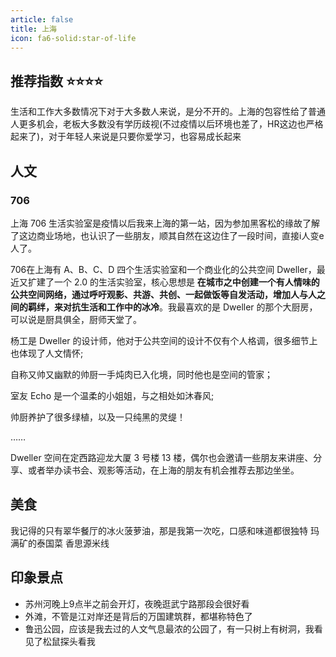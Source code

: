 ```yaml
---
article: false
title: 上海
icon: fa6-solid:star-of-life
---
```


## 推荐指数 ⭐⭐⭐⭐

生活和工作大多数情况下对于大多数人来说，是分不开的。上海的包容性给了普通人更多机会，老板大多数没有学历歧视(不过疫情以后环境也差了，HR这边也严格起来了)，对于年轻人来说是只要你爱学习，也容易成长起来

## 人文

### 706

上海 706 生活实验室是疫情以后我来上海的第一站，因为参加黑客松的缘故了解了这边商业场地，也认识了一些朋友，顺其自然在这边住了一段时间，直接i人变e人了。

706在上海有 A、B、C、D 四个生活实验室和一个商业化的公共空间 Dweller，最近又扩建了一个 2.0 的生活实验室，核心思想是 **在城市之中创建一个有人情味的公共空间网络，通过呼吁观影、共游、共创、一起做饭等自发活动，增加人与人之间的羁绊，来对抗生活和工作中的冰冷**。我最喜欢的是 Dweller 的那个大厨房，可以说是厨具俱全，厨师天堂了。

杨工是 Dweller 的设计师，他对于公共空间的设计不仅有个人格调，很多细节上也体现了人文情怀;

自称又帅又幽默的帅厨一手炖肉已入化境，同时他也是空间的管家；

室友 Echo 是一个温柔的小姐姐，与之相处如沐春风;

帅厨养护了很多绿植，以及一只纯黑的灵缇！

……

Dweller 空间在定西路迎龙大厦 3 号楼 13 楼，偶尔也会邀请一些朋友来讲座、分享、或者举办读书会、观影等活动，在上海的朋友有机会推荐去那边坐坐。

## 美食

我记得的只有翠华餐厅的冰火菠萝油，那是我第一次吃，口感和味道都很独特
玛满矿的泰国菜
香思源米线

## 印象景点

- 苏州河晚上9点半之前会开灯，夜晚逛武宁路那段会很好看
- 外滩，不管是江对岸还是背后的万国建筑群，都堪称特色了
- 鲁迅公园，应该是我去过的人文气息最浓的公园了，有一只树上有树洞，我看见了松鼠探头看我
